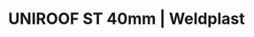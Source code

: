 ---
Filename: "uniroof-st-40mm"
Link: "file:/Users/vinayakpatel/Downloads/www.weldplast.cz/uniroof-st-40mm"
product_name: "UNIROOF ST 40 mm230 V / 3500 W, včetně boxu, regulace s potenciometrem"
product_id: "Obj. číslo:153.600"
title: "UNIROOF ST 40mm | Weldplast"
product_desc: "Nový UNIROOF ST je flexibilní svařovací automat vhodný jak na ploché střechy, tak na šikmé střechy až do 30° sklonu. Úzký design a patentovaná pohyblivá náprava umožňuje svařování velmi blízko stěn (až 10 cm), na atikách nebo v zúžených prostorech. Špičkový výkon zajišťují technické parametry 3500 W, 230 V a 15 A, které jsou umocněny patentovaným systémem umístění hnacího motoru přímo do přítlačného kola. Tím UNIROOF ST dosahuje vyššího konstantního přítlaku a svařovací rychlosti až 10 m/min.Technologie horkého vzduchu s otevřeným okruhemRegulace jednodušším systémem pomocí potenciometruVyužití pro materiály se snadno nastavitelnými svařovacími parametry (např. PVC)"
product_specs: "Značka konformity, Třída ochrany I, NapětíV~230, PříkonW3450, FrekvenceHz50 / 60, Max. teplota°C620, Rychlostm/min1 - 10, Rozsah průtoku vzduchu%45 - 100, Rozměry (D x Š x V)mm475 x 244 x 260, Hmotnostkg17,5"
product_downloads: "SVAŘOVACÍ AUTOMATY - porovnání, výhody stáhnout , KATALOG PLOCHÉ STŘECHY stáhnout , UNIROOF - produktový list stáhnout , UNIROOF AT/ST - manuál stáhnout"
href: "https://www.weldplast.cz/files/svarovaci-automaty-vyhody.pdf, https://www.weldplast.cz/files/svarovaci-automaty-vyhody.pdf, https://www.weldplast.cz/files/katalog-ploche-strechy-2018-05-el.pdf, https://www.weldplast.cz/files/katalog-ploche-strechy-2018-05-el.pdf, https://www.weldplast.cz/files/produktovy-list-uniroof-at-st-web.pdf, https://www.weldplast.cz/files/produktovy-list-uniroof-at-st-web.pdf, https://www.weldplast.cz/files/uniroof-at-st-manual-cz.pdf, https://www.weldplast.cz/files/uniroof-at-st-manual-cz.pdf"
p_desc_2: "Nový UNIROOF ST je flexibilní svařovací automat vhodný jak na ploché střechy, tak na šikmé střechy až do 30° sklonu. Úzký design a patentovaná pohyblivá náprava umožňuje svařování velmi blízko stěn (až 10 cm), na atikách nebo v zúžených prostorech. Špičkový výkon zajišťují technické parametry 3500 W, 230 V a 15 A, které jsou umocněny patentovaným systémem umístění hnacího motoru přímo do přítlačného kola. Tím UNIROOF ST dosahuje vyššího konstantního přítlaku a svařovací rychlosti až 10 m/min.Technologie horkého vzduchu s otevřeným okruhemRegulace jednodušším systémem pomocí potenciometruVyužití pro materiály se snadno nastavitelnými svařovacími parametry (např. PVC)"
accessories: "Prodlužovací kabel 15 mPUR, 3 x 2.5 mm2, 1 x 230 V EUProdlužovací kabel 15 mPUR, 5 x 2.5 mm2, 1 x 400 VSet pro bitumeny80 mm, UNIROOF AT/ST, UNIROOF AT 40 mm230V / 3500 W, včetně boxuBITUMAT B275 mm, 400 V / 50 Hz / 6700 W, 16A-5PBITUMAT B2100 mm, 230 V / 50 Hz / 6700 W, 32A-5P"
similar_products: "UNIROOF AT 40 mm230V / 3500 W, včetně boxuBITUMAT B275 mm, 400 V / 50 Hz / 6700 W, 16A-5PBITUMAT B2100 mm, 230 V / 50 Hz / 6700 W, 32A-5P"
---